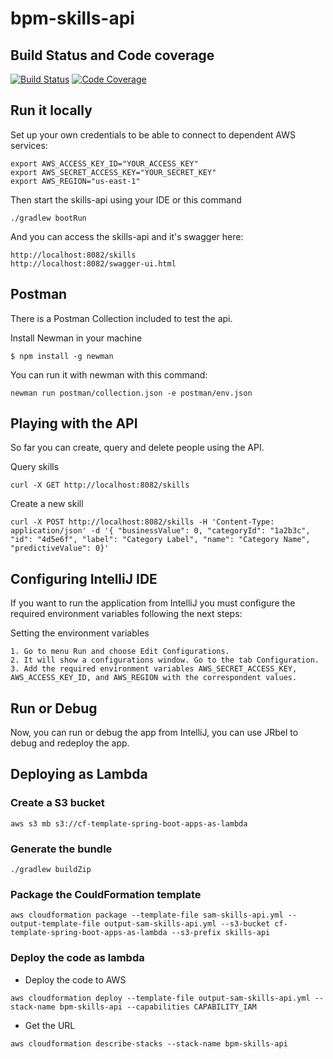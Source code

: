 # bpm-skills-api

## Build Status and Code coverage

[![Build Status](https://travis-ci.org/ioet/bpm-skills-api.svg?branch=master)](https://travis-ci.org/ioet/bpm-skills-api)
[![Code Coverage](https://codecov.io/gh/ioet/bpm-skills-api/branch/master/graph/badge.svg)](https://codecov.io/gh/ioet/bpm-skills-api)

## Run it locally

Set up your own credentials to be able to connect to dependent AWS services:

```
export AWS_ACCESS_KEY_ID="YOUR_ACCESS_KEY"
export AWS_SECRET_ACCESS_KEY="YOUR_SECRET_KEY"
export AWS_REGION="us-east-1"
```


Then start the skills-api using your IDE or this command
```
./gradlew bootRun
```


And you can access the skills-api and it's swagger here: 
```
http://localhost:8082/skills
http://localhost:8082/swagger-ui.html
```

## Postman
There is a Postman Collection included to test the api.

Install Newman in your machine

```
$ npm install -g newman
```
  
You can run it with newman with this command:
```
newman run postman/collection.json -e postman/env.json
```

## Playing with the API
So far you can create, query and delete people using the API. 

Query skills

```
curl -X GET http://localhost:8082/skills
```


Create a new skill

```
curl -X POST http://localhost:8082/skills -H 'Content-Type: application/json' -d '{ "businessValue": 0, "categoryId": "1a2b3c", "id": "4d5e6f", "label": "Category Label", "name": "Category Name", "predictiveValue": 0}'
```

## Configuring IntelliJ IDE
If you want to run the application from IntelliJ you must configure the required environment variables following the next steps:

Setting the environment variables

```
1. Go to menu Run and choose Edit Configurations.
2. It will show a configurations window. Go to the tab Configuration.
3. Add the required environment variables AWS_SECRET_ACCESS_KEY, AWS_ACCESS_KEY_ID, and AWS_REGION with the correspondent values.
```

## Run or Debug

Now, you can run or debug the app from IntelliJ, you can use JRbel to debug and redeploy the app.


## Deploying as Lambda

### Create a S3 bucket
```
aws s3 mb s3://cf-template-spring-boot-apps-as-lambda
```

### Generate the bundle
```
./gradlew buildZip
```

### Package the CouldFormation template
```
aws cloudformation package --template-file sam-skills-api.yml --output-template-file output-sam-skills-api.yml --s3-bucket cf-template-spring-boot-apps-as-lambda --s3-prefix skills-api
```

### Deploy the code as lambda


- Deploy the code to AWS
```
aws cloudformation deploy --template-file output-sam-skills-api.yml --stack-name bpm-skills-api --capabilities CAPABILITY_IAM
```

- Get the URL
```
aws cloudformation describe-stacks --stack-name bpm-skills-api
```
